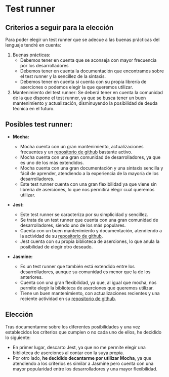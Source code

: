 # Test runner
## Criterios a seguir para la elección
Para poder elegir un test runner que se adecue a las buenas prácticas del lenguaje tendré en cuenta:
1.	Buenas prácticas:
       - Debemos tener en cuenta que se aconseja con mayor frecuencia por los desarrolladores
       - Debemos tener en cuenta la documentación que encontramos sobre el test runner y la sencillez de la sintaxis.
       - Debemos tener en cuenta si cuenta con su propia librería de aserciones o podemos elegir la que queremos utilizar.
2.	Mantenimiento del test runner: Se deberá tener en cuenta la comunidad de la que dispone el test runner, ya que se busca tener un buen mantenimiento y actualización, disminuyendo la posibilidad de deuda técnica en el futuro.

## Posibles test runner:
* **Mocha:**
    - Mocha cuenta con un gran mantenimiento, actualizaciones frecuentes y un [repositorio de github](https://github.com/mochajs/mocha) bastante activo.
    - Mocha cuenta con una gran comunidad de desarrolladores, ya que es uno de los más extendidos.
    - Mocha cuenta con una gran documentación y una sintaxis sencilla y fácil de aprender, atendiendo a la experiencia de la mayoría de los desarrolladores.
    - Este test runner cuenta con una gran flexibilidad ya que viene sin librería de aserciones, lo que nos permitirá elegir cual queremos utilizar. 
* **Jest:**
    - Este test runner se caracteriza por su simplicidad y sencillez.
    - Se trata de un test runner que cuenta con una gran comunidad de desarrolladores, siendo uno de los más populares.
    - Cuenta con un buen mantenimiento y documentación, atendiendo a la actividad de su [repositorio de github]( https://github.com/facebook/jest).
    - Jest cuenta con su propia biblioteca de aserciones, lo que anula la posibilidad de elegir otro deseado.
    
* **Jasmine:**
    - Es un test runner que también está extendido entre los desarrolladores, aunque su comunidad es menor que la de los anteriores.
    - Cuenta con una gran flexibilidad, ya que, al igual que mocha, nos permite elegir la biblioteca de aserciones que queremos utilizar.
    - Tiene un buen mantenimiento, con actualizaciones recientes y una reciente actividad en su [repositorio de github](https://github.com/jasmine/jasmine).
## Elección
Tras documentarme sobre los diferentes posibilidades y una vez establecidos los criterios que cumplen o no cada uno de ellos, he decidido lo siguiente:
* En primer lugar, descarto Jest, ya que no me permite elegir una biblioteca de aserciones al contar con la suya propia.
* Por otro lado, **he decidido decantarme por utilizar Mocha**, ya que atendiendo a los criterios es similar a Jasmine pero cuenta con una mayor popularidad entre los desarrolladores y una mayor flexibilidad.